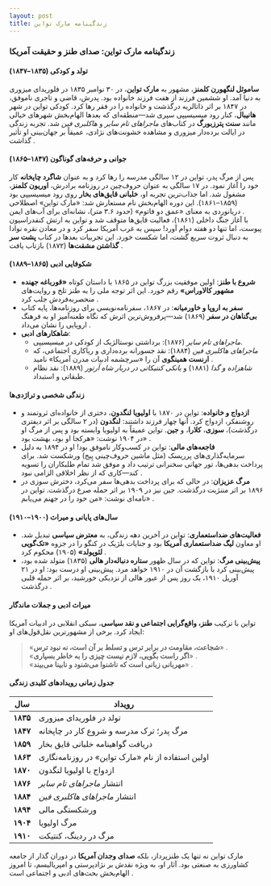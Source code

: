 ```yaml
---
layout: post
title: زندگینامه مارک تواین
---
```


### زندگینامه مارک تواین: صدای طنز و حقیقت آمریکا  

#### **تولد و کودکی (۱۸۳۵–۱۸۴۷)**  
**ساموئل لنگهورن کلمنز**، مشهور به **مارک تواین**، در ۳۰ نوامبر ۱۸۳۵ در فلوریدای میزوری به دنیا آمد. او ششمین فرزند از هفت فرزند خانواده بود. پدرش، قاضی و تاجری ناموفق، در ۱۸۴۷ بر اثر ذاتالریه درگذشت و خانواده را در فقر رها کرد. کودکی تواین در شهر **هانیبال**، کنار رود میسیسیپی سپری شد—منطقه‌ای که بعدها الهام‌بخش شهرهای خیالی مانند **سنت پترزبورگ** در کتاب‌های *ماجراهای تام سایر* و *هاکلبری فین* شد. تجربه زندگی در ایالت برده‌دار میزوری و مشاهده خشونت‌های نژادی، عمیقاً بر جهان‌بینی او تأثیر گذاشت .  

#### **جوانی و حرفه‌های گوناگون (۱۸۴۷–۱۸۶۵)**  
پس از مرگ پدر، تواین در ۱۲ سالگی مدرسه را رها کرد و به عنوان **شاگرد چاپخانه** کار خود را آغاز نمود. در ۱۷ سالگی به عنوان حروف‌چین در روزنامه برادرش، **اوریون کلمنز**، مشغول شد. اما جذاب‌ترین تجربه او، **خلبانی قایق‌های بخار** روی رود میسیسیپی بود (۱۸۵۹–۱۸۶۱). این دوره الهام‌بخش نام مستعارش شد: «مارک تواین» اصطلاحی دریانوردی به معنای «عمق دو فاتوم» (حدود ۳.۶ متر)، نشانه‌ای برای آب‌های ایمن .  
با آغاز جنگ داخلی (۱۸۶۱)، فعالیت قایق‌ها متوقف شد و تواین به ارتش کنفدراسیون پیوست، اما تنها دو هفته دوام آورد! سپس به غرب آمریکا سفر کرد و در معادن نقره نوادا به دنبال ثروت سریع گشت، اما شکست خورد. این تجربیات بعدها در کتاب **پشت سر گذاشتن مشقت‌ها** (۱۸۷۲) بازتاب یافت .  

#### **شکوفایی ادبی (۱۸۶۵–۱۸۸۹)**  
- **شروع با طنز**: اولین موفقیت بزرگ تواین در ۱۸۶۵ با داستان کوتاه **«قورباغه جهنده مشهور کالاوراس»** رقم خورد. این اثر توجه ملی را به طنز تلخ و روایت‌های منحصربه‌فردش جلب کرد .  
- **سفر به اروپا و خاورمیانه**: در ۱۸۶۷، سفرنامه‌نویسی برای روزنامه‌ها، پایه کتاب **بی‌گناهان در سفر** (۱۸۶۹) شد—پرفروش‌ترین اثرش که نگاه طعنه‌آمیز او به فرهنگ اروپایی را نشان می‌داد .  
- **شاهکارهای ادبی**:  
  - *ماجراهای تام سایر* (۱۸۷۶): برداشتی نوستالژیک از کودکی در میسیسیپی.  
  - *ماجراهای هاکلبری فین* (۱۸۸۴): نقد جسورانه برده‌داری و ریاکاری اجتماعی، که **ارنست همینگوی** آن را «سرچشمه ادبیات مدرن آمریکا» نامید .  
  - *شاهزاده و گدا* (۱۸۸۱) و *یانکی کنتیکاتی در دربار شاه آرتور* (۱۸۸۹): نقد نظام طبقاتی و استبداد.  

#### **زندگی شخصی و تراژدی‌ها**  
- **ازدواج و خانواده**: تواین در ۱۸۷۰ با **اولیویا لنگدون**، دختری از خانواده‌ای ثروتمند و روشنفکر، ازدواج کرد. آنها چهار فرزند داشتند: **لنگدون** (در ۲ سالگی بر اثر دیفتری درگذشت)، **سوزی**، **کلارا**، و **جین**. تواین عمیقاً به اولیویا وابسته بود و پس از مرگ او در ۱۹۰۴ نوشت: «هرکجا او بود، بهشت بود» .  
- **فاجعه‌های مالی**: تواین در کسب‌وکار ناموفق بود! او در ۱۸۹۴ به دلیل سرمایه‌گذاری‌های پرریسک (مثل ماشین حروف‌چینی پِیج) ورشکست شد. برای پرداخت بدهی‌ها، تور جهانی سخنرانی ترتیب داد و موفق شد تمام طلبکاران را تسویه کند—کاری که از نظر اخلاقی الزامی نبود .  
- **مرگ عزیزان**: در حالی که برای پرداخت بدهی‌ها سفر می‌کرد، دخترش سوزی در ۱۸۹۶ بر اثر مننژیت درگذشت. جین نیز در ۱۹۰۹ بر اثر حمله صرع درگذشت. تواین در نامه‌ای نوشت: «من خود را در جهنم می‌یابم» .  

#### **سال‌های پایانی و میراث (۱۹۰۰–۱۹۱۰)**  
- **فعالیت‌های ضداستعماری**: تواین در آخرین دهه زندگی، به **معترض سیاسی** تبدیل شد. او معاون **لیگ ضداستعماری آمریکا** بود و جنایات بلژیک در کنگو را در جزوه **«تک‌گویی لئوپولد»** (۱۹۰۵) محکوم کرد .  
- **پیش‌بینی مرگ**: تواین که در سال ظهور **ستاره دنباله‌دار هالی** (۱۸۳۵) متولد شده بود، پیش‌بینی کرد با بازگشت آن در ۱۹۱۰ خواهد مرد. پیش‌بینی او درست بود: او در ۲۱ آوریل ۱۹۱۰، یک روز پس از عبور هالی از نزدیکی خورشید، بر اثر حمله قلبی درگذشت .  

#### **میراث ادبی و جملات ماندگار**  
تواین با ترکیب **طنز، واقع‌گرایی اجتماعی و نقد سیاسی**، سبکی انقلابی در ادبیات آمریکا ایجاد کرد. برخی از مشهورترین نقل‌قول‌های او:  
> «**شجاعت، مقاومت در برابر ترس و تسلط بر آن است، نه نبود ترس**» .  
> «**اگر راست بگویی، لازم نیست چیزی را به خاطر بسپاری**» .  
> «**مهربانی زبانی است که ناشنوا می‌شنود و نابینا می‌بیند**» .  

#### جدول زمانی رویدادهای کلیدی زندگی  
| سال | رویداد |  
|-----|--------|  
| **۱۸۳۵** | تولد در فلوریدای میزوری |  
| **۱۸۴۷** | مرگ پدر؛ ترک مدرسه و شروع کار در چاپخانه |  
| **۱۸۵۹** | دریافت گواهینامه خلبانی قایق بخار |  
| **۱۸۶۳** | اولین استفاده از نام «مارک تواین» در روزنامه‌نگاری |  
| **۱۸۷۰** | ازدواج با اولیویا لنگدون |  
| **۱۸۷۶** | انتشار *ماجراهای تام سایر* |  
| **۱۸۸۴** | انتشار *ماجراهای هاکلبری فین* |  
| **۱۸۹۴** | ورشکستگی مالی |  
| **۱۹۰۴** | مرگ اولیویا |  
| **۱۹۱۰** | مرگ در ردینگ، کنتیکت |   

مارک تواین نه تنها یک طنزپرداز، بلکه **صدای وجدان آمریکا** در دوران گذار از جامعه کشاورزی به صنعتی بود. آثار او، به ویژه نقدش بر نژادپرستی و امپریالیسم، تا امروز الهام‌بخش بحث‌های ادبی و اجتماعی است .
